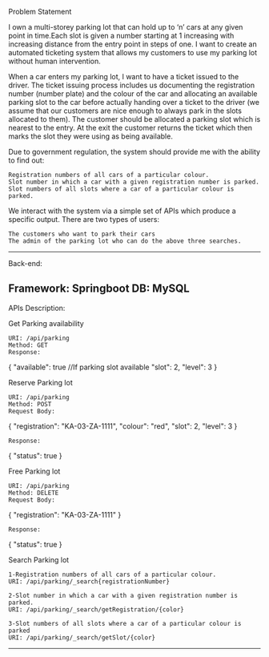 Problem Statement

I own a multi-storey parking lot that can hold up to ‘n’ cars at any given point in time.Each slot is given a number starting at 1 increasing with increasing distance from the entry point in steps of one. I want to create an automated ticketing system that allows my customers to use my parking lot without human intervention.

When a car enters my parking lot, I want to have a ticket issued to the driver. The ticket issuing process includes us documenting the registration number (number plate) and the colour of the car and allocating an available parking slot to the car before actually handing over a ticket to the driver (we assume that our customers are nice enough to always park in the slots allocated to them). The customer should be allocated a parking slot which is nearest to the entry. At the exit the customer returns the ticket which then marks the slot they were using as being available.

Due to government regulation, the system should provide me with the ability to find out:

    Registration numbers of all cars of a particular colour.
    Slot number in which a car with a given registration number is parked.
    Slot numbers of all slots where a car of a particular colour is parked.

We interact with the system via a simple set of APIs which produce a specific output.
There are two types of users:

    The customers who want to park their cars
    The admin of the parking lot who can do the above three searches.

---------------------------------------------------------------------------
Back-end:

Framework: Springboot
DB: MySQL
--------------------------------------------------------------------------
APIs Description:

Get Parking availability

    URI: /api/parking
    Method: GET
    Response:

{
	"available": true //If parking slot available
	"slot": 2,
	"level": 3
}

Reserve Parking lot

    URI: /api/parking
    Method: POST
    Request Body:

{
	"registration": "KA-03-ZA-1111",
	"colour": "red",
	"slot": 2,
	"level": 3
}

    Response:

{
	"status": true
}

Free Parking lot

    URI: /api/parking
    Method: DELETE
    Request Body:

{
	"registration": "KA-03-ZA-1111"
}

    Response:

{
	"status": true
}

Search Parking lot
    
    1-Registration numbers of all cars of a particular colour.
    URI: /api/parking/_search{registrationNumber}

    2-Slot number in which a car with a given registration number is parked.
    URI: /api/parking/_search/getRegistration/{color}
    
    3-Slot numbers of all slots where a car of a particular colour is parked
    URI: /api/parking/_search/getSlot/{color}



********************************************************************************

